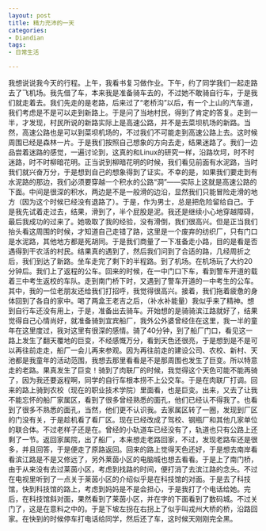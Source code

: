```yaml
---
layout: post
title: 精力充沛的一天
categories:
- Diandian
tags:
- 日常生活

---
```

我想说说我今天的行程。上午，我看书复习做作业。下午，约了同学我们一起走路去了飞机场。我先借了车，本来我是准备骑车去的，不过她不敢骑自行车，于是我们就走着去。我们先走的是老路，后来过了“老桥沟”以后，有一个上山的汽车道，我们考虑是不是可以走到新路上。于是问了当地村民，得到了肯定的答复。走到一半，才发现，村民所说的新路实际上是高速公路，并不是去菜坝机场的新路。当然，高速公路也是可以到菜坝机场的，不过我们不可能走到高速公路上去。这时候周围已经是森林一片。于是我们按照自己想象的方向去走，结果迷路了。我们一边品尝着迷路的感觉，一遍讨论到，这真的和Linux的研究一样，沿路坎坷，时不时迷路，时不时柳暗花明。正当说到柳暗花明的时候，我们看见前面有水泥路，当时我们就兴奋万分，于是想到自己的想象得到了证实。不幸的是，如果我们要走到有水泥路的那边，我们必须要穿越一个积水的公路“洞”——实际上这就是高速公路的下面。中间是很深的积水，两边是不是一般滑的边沿，显然我们只能冒险走滑的地方（因为这个时候已经没有退路了）。于是，作为男士，总是把危险留给自己。于是我先试着走过去，结果，滑到了，半个屁股是泥。我还是继续小心地穿越障碍，最后我成功的过来了。她吸取了我的经验，没有滑倒，我们很高兴。但是正当我们抬头看这周围的时候，才知道自己走错了路，这里是一个废弃的纺织厂，只有门口是水泥路，其他地方都是死胡同。于是我们商量了一下准备走小路，目的是看是否遇得到干农活的村民。结果真的遇到了，然后我们问到了合适的路，几经周折之后，我们到达了新路。坐车走完了剩下的半程路。到了机场。在机场玩了大约20分钟后。我们上了返程的公车。回来的时候，在一中门口下车，看到警车开道的载着三中考生返校的车队。走到南门桥下时，又遇到了警车开道的一中考生的公车。其中，我的一位老朋友还给我们打招呼，我觉得很高兴。接着，我们拖着疲惫的身体回到了各自的家中。喝了两盒王老吉之后，（补水补能量）我似乎来了精神。想到自行车还没有用上，于是，准备出去骑车。开始想的是骑骑滨江路就好了，结果觉得自己心情尚好，就准备骑到宜宾船厂，我外公外婆曾经住在这里，我一半的童年在这里度过，我对这里有很深的感情。骑了40分钟，到了船厂门口，看见这一路上发生了翻天覆地的巨变，不经感慨万分，看到天色还很亮，于是想到是不是可以再往前走走，船厂一会儿再来参观。因为再往前走的建设公司、农校、新村、天池都是我童年的活动范围，我想去那里看看是不是那周围也发生了巨变。所以特意走的老路。果真发生了巨变！骑到了肉联厂的时候，我觉得这个天色可能不能再骑了，因为我还要返程啊，同学的自行车根本捞不上公交车。于是在肉联厂打调。回来的路上骑到农校（现在的职业技术学院）里面看，也是巨变。出来，又去了让我不能忘怀的船厂家属区，看到了很多曾经熟悉的面孔，他们已经认不得我了。也看到了很多不熟悉的面孔，当然，他们更不认识我。去家属区转了一圈，发现到厂区的门没有关，于是趁机看了看厂区。现在已经改成了驾校、钢瓶厂和其他几家单位的联合体。不过老样子还是在。曾经的小轨道车已经没有了，轨道也只有公路上还剩了一节。返回家属院，出了船厂，本来想走老路回家，不过，发现老路车还是很多，并且回答，于是便走了原路返回。回来的路上觉得天色还好，于是想去南岸看看滨江路是不是又修远了，另外莱茵小区的电脑城也想去看看。于是上了南门桥，由于从来没有去过莱茵小区，考虑到找路的时间，便打消了去滨江路的念头。不过在电视里听到了一点关于莱茵小区的介绍似乎是在科技馆的对面。于是去了科技馆，快到科技馆的路上，考虑到妈妈是不是会担心，于是我打了个电话给她。完后，在科技馆斜对面，果然看到了莱茵小区，并在字的下面看到了数码城。不过关门了，这是在意料之中的。于是下坡左拐在右拐上了似乎叫戎州大桥的桥，沿路回家。在快到的时候停车打电话给同学，然后还了车，这时候天刚刚完全黑。